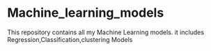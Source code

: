 # Machine_learning_models
This repository contains all my Machine Learning models.
it includes Regression,Classification,clustering Models
